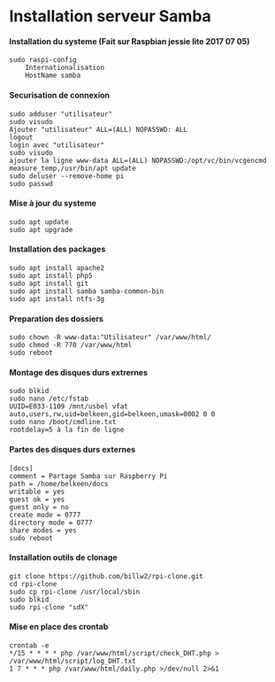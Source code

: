 Installation serveur Samba 
==
#### Installation du systeme (Fait sur Raspbian jessie lite 2017 07 05) 
	sudo raspi-config 
		Internationalisation 
		HostName samba 

#### Securisation de connexion
	sudo adduser "utilisateur" 
	sudo visudo 
	Ajouter "utilisateur" ALL=(ALL) NOPASSWD: ALL 
	logout 
	login avec "utilisateur" 
	sudo visudo 
	ajouter la ligne www-data ALL=(ALL) NOPASSWD:/opt/vc/bin/vcgencmd measure_temp,/usr/bin/apt update 
	sudo deluser --remove-home pi 
	sudo passwd 
	
#### Mise à jour du systeme
	sudo apt update 
	sudo apt upgrade 
	
#### Installation des packages
	sudo apt install apache2 
	sudo apt install php5 
	sudo apt install git 
	sudo apt install samba samba-common-bin 
	sudo apt install ntfs-3g 

#### Preparation des dossiers
	sudo chown -R www-data:"Utilisateur" /var/www/html/ 
	sudo chmod -R 770 /var/www/html 
	sudo reboot 

#### Montage des disques durs extrernes
    sudo blkid 
    sudo nano /etc/fstab 
    UUID=E033-1109 /mnt/usbel vfat auto,users,rw,uid=belkeen,gid=belkeen,umask=0002 0 0 
    sudo nano /boot/cmdline.txt
    rootdelay=5 à la fin de ligne 
    
#### Partes des disques durs externes
    [docs] 
	comment = Partage Samba sur Raspberry Pi 
	path = /home/belkeen/docs 
	writable = yes 
	guest ok = yes 
	guest only = no 
	create mode = 0777 
	directory mode = 0777 
	share modes = yes 
	sudo reboot 
	
#### Installation outils de clonage
	git clone https://github.com/billw2/rpi-clone.git 
	cd rpi-clone 
	sudo cp rpi-clone /usr/local/sbin 
	sudo blkid 
	sudo rpi-clone "sdX" 
	
#### Mise en place des crontab
	crontab -e 
	*/15 * * * * php /var/www/html/script/check_DHT.php > /var/www/html/script/log_DHT.txt 
	1 7 * * * php /var/www/html/daily.php >/dev/null 2>&1 
